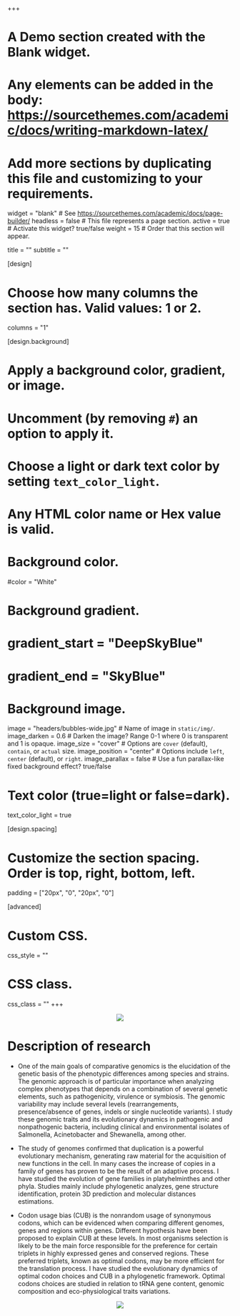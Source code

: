 +++
# A Demo section created with the Blank widget.
# Any elements can be added in the body: https://sourcethemes.com/academic/docs/writing-markdown-latex/
# Add more sections by duplicating this file and customizing to your requirements.

widget = "blank"  # See https://sourcethemes.com/academic/docs/page-builder/
headless = false  # This file represents a page section.
active = true  # Activate this widget? true/false
weight = 15  # Order that this section will appear.

title = ""
subtitle = ""

[design]
  # Choose how many columns the section has. Valid values: 1 or 2.
  columns = "1"

[design.background]
  # Apply a background color, gradient, or image.
  #   Uncomment (by removing `#`) an option to apply it.
  #   Choose a light or dark text color by setting `text_color_light`.
  #   Any HTML color name or Hex value is valid.

  # Background color.
   #color = "White"
  
  # Background gradient.
  # gradient_start = "DeepSkyBlue"
  # gradient_end = "SkyBlue"
  
  # Background image.
  image = "headers/bubbles-wide.jpg"  # Name of image in `static/img/`.
  image_darken = 0.6  # Darken the image? Range 0-1 where 0 is transparent and 1 is opaque.
  image_size = "cover"  #  Options are `cover` (default), `contain`, or `actual` size.
  image_position = "center"  # Options include `left`, `center` (default), or `right`.
  image_parallax = false  # Use a fun parallax-like fixed background effect? true/false

  # Text color (true=light or false=dark).
  text_color_light = true

[design.spacing]
  # Customize the section spacing. Order is top, right, bottom, left.
  padding = ["20px", "0", "20px", "0"]

[advanced]
 # Custom CSS. 
 css_style = ""
 
 # CSS class.
 css_class = ""
+++

<center>

![](img/cabezal_pagina_lbc_blanco.png)

</center>

# Description of research

+ One of the main goals of comparative genomics is the elucidation of the genetic basis of the phenotypic differences among species and strains. The genomic approach is of particular importance when analyzing complex phenotypes that depends on a combination of several genetic elements, such as pathogenicity, virulence or symbiosis. The genomic variability may include several levels (rearrangements, presence/absence of genes, indels or single nucleotide variants). I study these genomic traits and its evolutionary dynamics in pathogenic and nonpathogenic bacteria, including clinical and environmental isolates of Salmonella, Acinetobacter and Shewanella, among other.

+ The study of genomes confirmed that duplication is a powerful evolutionary mechanism, generating raw material for the acquisition of new functions in the cell. In many cases the increase of copies in a family of genes has proven to be the result of an adaptive process. I have studied the evolution of gene families in platyhelminthes and other phyla. Studies mainly include phylogenetic analyzes, gene structure identification, protein 3D prediction and molecular distances estimations.

+ Codon usage bias (CUB) is the nonrandom usage of synonymous codons, which can be evidenced when comparing different genomes, genes and regions within genes. Different hypothesis have been proposed to explain CUB at these levels. In most organisms selection is likely to be the main force responsible for the preference for certain triplets in highly expressed genes and conserved regions. These preferred triplets, known as optimal codons, may be more efficient for the translation process. I have studied the evolutionary dynamics of optimal codon choices and CUB in a phylogenetic framework. Optimal codons choices are studied in relation to tRNA gene content, genomic composition and eco-physiological traits variations.


<center>

![](img/cabezal_ddbt.jpg)

</center>